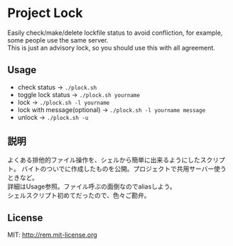 # Project Lock

Easily check/make/delete lockfile status to avoid confliction, for example, some people use the same server.  
This is just an advisory lock, so you should use this with all agreement.

## Usage

* check status -> `./plock.sh`
* toggle lock status -> `./plock.sh yourname`
* lock -> `./plock.sh -l yourname`
* lock with message(optional) -> `./plock.sh -l yourname message`
* unlock -> `./plock.sh -u`

## 説明

よくある排他的ファイル操作を、シェルから簡単に出来るようにしたスクリプト。
バイトのついでに作成したものを公開。プロジェクトで共用サーバー使うときなど。  
詳細はUsage参照。ファイル呼ぶの面倒なのでaliasしよう。  
シェルスクリプト初めてだったので、色々ご勘弁。

## License

MIT: http://rem.mit-license.org